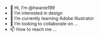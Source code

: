 - 👋 Hi, I’m @hwanie199
- 👀 I’m interested in design
- 🌱 I’m currently learning Adobe Illustrator
- 💞️ I’m looking to collaborate on ...
- 📫 How to reach me ...

<!---
hwanie199/hwanie199 is a ✨ special ✨ repository because its `README.md` (this file) appears on your GitHub profile.
You can click the Preview link to take a look at your changes.
--->
